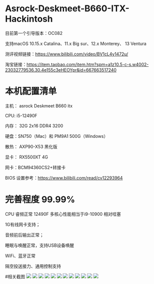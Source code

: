 # Asrock-Deskmeet-B660-ITX-Hackintosh

目前第一个引导版本：OC082

支持macOS 10.15.x Catalina、11.x Big sur、12.x Monterey、 13 Ventura


测评视频链接：https://www.bilibili.com/video/BV1cL4y1472u/

淘宝链接：https://item.taobao.com/item.htm?spm=a1z10.5-c-s.w4002-23032779536.30.4e155c3eHEOYpr&id=667663517240

# 本机配置清单

主机： asrock Deskmeet B660 itx

CPU: i5-12490F

内存： 32G 2x16 DDR4 3200

硬盘：SN750（Mac）和 PM9A1 500G（Windows）

散热： AXP90-X53 黑化版

显卡： RX5500XT 4G

网卡：BCM94360CS2+转接卡

BIOS 设置参考：https://www.bilibili.com/read/cv12293964

# 完善程度 99.99%

CPU 睿频正常 12490F 多核心性能相当于i9-10900 相对哇塞

1G有线网卡支持；

音频前后输出正常；

睡眠与唤醒正常，支持USB设备唤醒

WiFi、蓝牙正常

隔空投送接力、通用控制支持




#相关截图
![](https://github.com/Xmingbai/Asrock-Deskmeet-B660-ITX-Hackintosh/blob/main/1.png)
![](https://github.com/Xmingbai/Asrock-Deskmeet-B660-ITX-Hackintosh/blob/main/8.png)
![](https://github.com/Xmingbai/Asrock-Deskmeet-B660-ITX-Hackintosh/blob/main/10.png)
![](https://github.com/Xmingbai/Asrock-Deskmeet-B660-ITX-Hackintosh/blob/main/11.png)
![](https://github.com/Xmingbai/Asrock-Deskmeet-B660-ITX-Hackintosh/blob/main/12.png)
![](https://github.com/Xmingbai/Asrock-Deskmeet-B660-ITX-Hackintosh/blob/main/13.png)
![](https://github.com/Xmingbai/Asrock-Deskmeet-B660-ITX-Hackintosh/blob/main/2.png)
![](https://github.com/Xmingbai/Asrock-Deskmeet-B660-ITX-Hackintosh/blob/main/3.png)
![](https://github.com/Xmingbai/Asrock-Deskmeet-B660-ITX-Hackintosh/blob/main/4.png)
![](https://github.com/Xmingbai/Asrock-Deskmeet-B660-ITX-Hackintosh/blob/main/5.png)
![](https://github.com/Xmingbai/Asrock-Deskmeet-B660-ITX-Hackintosh/blob/main/6.png)
![](https://github.com/Xmingbai/Asrock-Deskmeet-B660-ITX-Hackintosh/blob/main/7.png)

